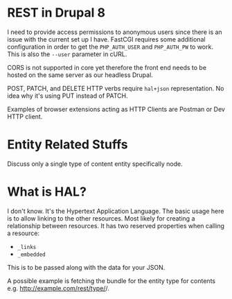 # REST in Drupal 8

I need to provide access permissions to anonymous users since there is an issue with the current set up I have. FastCGI requires some additional configuration in order to get the `PHP_AUTH_USER` and `PHP_AUTH_PW` to work. This is also the `--user` parameter in cURL.

CORS is not supported in core yet therefore the front end needs to be hosted on the same server as  our headless Drupal.

POST, PATCH, and DELETE HTTP verbs require `hal+json` representation. No idea why it's using PUT instead of PATCH.

Examples of browser extensions acting as HTTP Clients are Postman or Dev HTTP client.

# Entity Related Stuffs

Discuss only a single type of content entity specifically node.

# What is HAL?

I don't know. It's the Hypertext Application Language. The basic usage here is to allow linking to the other resources. Most likely for creating a relationship between resources. It has two reserved properties when calling a resource:

* `_links`
* `_embedded`

This is to be passed along with the data for your JSON.

A possible example is fetching the bundle for the entity type for contents e.g. http://example.com/rest/type/<entity type>/<bundle>.
